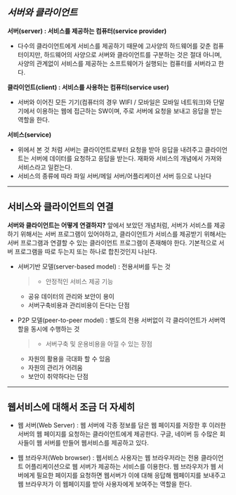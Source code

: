 ***서버와 클라이언트***
--------------------------

**서버(server) : 서비스를 제공하는 컴퓨터(service provider)**
- 다수의 클라이언트에게 서비스를 제공하기 때문에 고사양의 하드웨어를 갖춘 컴퓨터이지만, 하드웨어의 사양으로 서버와 클라이언트를 구분하는 것은 절대 아니며, 사양의 관계없이 서비스를 제공하는 소프트웨어가 실행되는 컴퓨터를 서버라고 한다.

**클라이언트(client) : 서비스를 사용하는 컴퓨터(service user)**
- 서버와 이어진 모든 기기(컴퓨터의 경우 WIFI / 모바일은 모바일 네트워크)와 단말기에서 이용하는 웹에 접근하는 SW이며, 주로 서버에 요청을 보내고 응답을 받는 역할을 한다.

**서비스(service)**
- 위에서 본 것 처럼 서버는 클라이언트로부터 요청을 받아 응답을 내려주고 클라이언트는 서버에 데이터를 요청하고 응답을 받는다. 재화와 서비스의 개념에서 가져와 서비스라고 일컫는다.
- 서비스의 종류에 따라 파일 서버/메일 서버/어플리케이션 서버 등으로 나뉜다

***

**서비스와 클라이언트의 연결**
------------------------------

**서버와 클라이언트는 어떻게 연결하지?**
앞에서 보았던 개념처럼, 서버가 서비스를 제공하기 위해서는 서버 프로그램이 있어야하고, 클라이언트가 서비스를 제공받기 위해서는 서버 프로그램과 연결할 수 있는 클라이언트 프로그램이 존재해야 한다. 기본적으로 서버 프로그램을 따로 두는지 또는 하나로 합친것인지 나뉜다.

- 서버기반 모델(server-based model) : 전용서버를 두는 것
  >- 안정적인 서비스 제공 기능
   - 공유 데이터의 관리와 보안이 용이
   - 서버구축비용과 관리비용이 든다는 단점

- P2P 모델(peer-to-peer model) : 별도의 전용 서버없이 각 클라이언트가 서버역할을 동시에 수행하는 것
  >- 서버구축 및 운용비용을 아낄 수 있는 장점
   - 자원의 활용을 극대화 할 수 있음
   - 자원의 관리가 어려움
   - 보안이 취약하다는 단점

***

**웹서비스에 대해서 조금 더 자세히**
-------------------------------------

- 웹 서버(Web Server) : 웹 서버에 각종 정보를 담은 웹 페이지를 저장한 후 이러한 서버의 웹 페이지를 요청하는 클라이언트에게 제공한다. 구글, 네이버 등 수많은 회사들이 웹 서버를 만들어 웹서비스를 제공하고 있다.

- 웹 브라우저(Web browser) : 웹서비스 사용자는 웹 브라우저라는 전용 클라이언트 어플리케이션으로 웹 서버가 제공하는 서비스를 이용한다. 웹 브라우저가 웹 서버에게 필요한 페이지를 요청하면 웹서버가 이에 대해 응답해 웹페이지를 보내주고 웹 브라우저가 이 웹페이지를 받아 사용자에게 보여주는 역할을 한다.

 